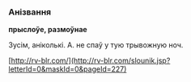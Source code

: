 ### Анізвання
**прыслоўе, размоўнае**

Зусім, аніколькі. А. не спаў у тую трывожную ноч.

<a rel="author">[http://rv-blr.com/](http://rv-blr.com/slounik.jsp?letterId=0&maskId=0&pageId=227)</a>
